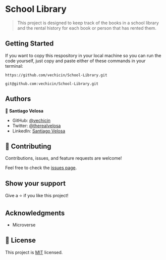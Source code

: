 # School Library

> This project is designed to keep track of the books in a school library and the rental history for each book or person that has rented them.

## Getting Started
If you want to copy this respository in your local machine so you can run the code yourself, just copy and paste either of these commands in your terminal:
```
https://github.com/vechicin/School-Library.git
```
```
git@github.com:vechicin/School-Library.git
```

## Authors

👤 **Santiago Velosa**

- GitHub: [@vechicin](https://github.com/vechicin)
- Twitter: [@therealvelosa](https://twitter.com/therealvelosa)
- LinkedIn: [Santiago Velosa](https://www.linkedin.com/in/santiago-velosa-arias/)

## 🤝 Contributing

Contributions, issues, and feature requests are welcome!

Feel free to check the [issues page](../../issues/).

## Show your support

Give a ⭐️ if you like this project!

## Acknowledgments

- Microverse

## 📝 License

This project is [MIT](./MIT.md) licensed.
